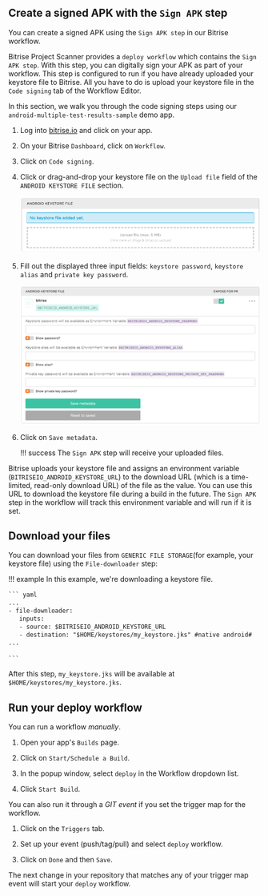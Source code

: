 
## Create a signed APK with the `Sign APK` step

You can create a signed APK using the `Sign APK step` in our Bitrise workflow.

Bitrise Project Scanner provides a `deploy workflow` which contains the `Sign APK step`. With this step, you can digitally sign your APK as part of your workflow. This step is configured to run if you have already uploaded your keystore file to Bitrise. All you have to do is upload your keystore file in the `Code signing` tab of the Workflow Editor.

In this section, we walk you through the code signing steps using our `android-multiple-test-results-sample` demo app.

1. Log into [bitrise.io](https://www.bitrise.io/) and click on your app.

2. On your Bitrise `Dashboard`, click on `Workflow`.

3. Click on `Code signing`.

4. Click or drag-and-drop your keystore file on the `Upload file` field of the `ANDROID KEYSTORE FILE` section.

    ![Screenshot](/img/android-code-signing/upload-file.png)

5. Fill out the displayed three input fields: `keystore password`, `keystore alias` and `private key password`.

    ![Screenshot](/img/android-code-signing/three-fields.png)

6. Click on `Save metadata`.

    !!! success
        The `Sign APK` step will receive your uploaded files.

Bitrise uploads your keystore file and assigns an environment variable (`BITRISEIO_ANDROID_KEYSTORE_URL`) to the download URL (which is a time-limited, read-only download URL) of the file as the value. You can use this URL to download the keystore file during a build in the future. The `Sign APK` step in the workflow will track this environment variable and will run if it is set.

## Download your files

You can download your files from `GENERIC FILE STORAGE`(for example, your keystore file) using the `File-downloader` step:

!!! example
    In this example, we're downloading a keystore file.

    ``` yaml
    ... 
    - file-downloader:
       inputs:
       - source: $BITRISEIO_ANDROID_KEYSTORE_URL
       - destination: "$HOME/keystores/my_keystore.jks" #native android#               
    ...

    ```


After this step, `my_keystore.jks` will be available at `$HOME/keystores/my_keystore.jks`.

## Run your deploy workflow

You can run a workflow *manually*.

1. Open your app's `Builds` page.

2. Click on `Start/Schedule a Build`.

3. In the popup window, select `deploy` in the Workflow dropdown list.

4. Click `Start Build`.

You can also run it through a *GIT event* if you set the trigger map for the workflow.

1. Click on the `Triggers` tab.

2. Set up your event (push/tag/pull) and select `deploy` workflow.

3. Click on `Done` and then `Save`.

The next change in your repository that matches any of your trigger map event will start your `deploy` workflow.
